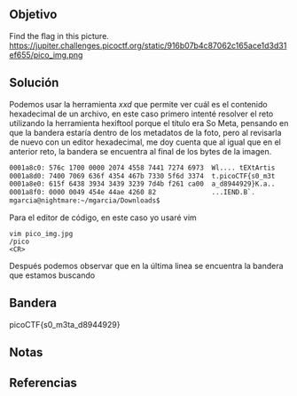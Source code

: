## Objetivo
Find the flag in this picture. https://jupiter.challenges.picoctf.org/static/916b07b4c87062c165ace1d3d31ef655/pico_img.png

## Solución
Podemos usar la herramienta _xxd_ que permite ver cuál es el contenido hexadecimal de un archivo, en este caso primero intenté resolver el reto utilizando la herramienta hexiftool porque el título era So Meta, pensando en que la bandera estaría dentro de los metadatos de la foto, pero al revisarla de nuevo con un editor hexadecimal, me doy cuenta que al igual que en el anterior reto, la bandera se encuentra al final de los bytes de la imagen.

```bash
0001a8c0: 576c 1700 0000 2074 4558 7441 7274 6973  Wl.... tEXtArtis
0001a8d0: 7400 7069 636f 4354 467b 7330 5f6d 3374  t.picoCTF{s0_m3t
0001a8e0: 615f 6438 3934 3439 3239 7d4b f261 ca00  a_d8944929}K.a..
0001a8f0: 0000 0049 454e 44ae 4260 82              ...IEND.B`.
mgarcia@nightmare:~/mgarcia/Downloads$
```

Para el editor de código, en este caso yo usaré vim
```
vim pico_img.jpg
/pico
<CR>
```

Después podemos observar que en la última linea se encuentra la bandera que estamos buscando

## Bandera
picoCTF{s0_m3ta_d8944929}

## Notas

## Referencias

